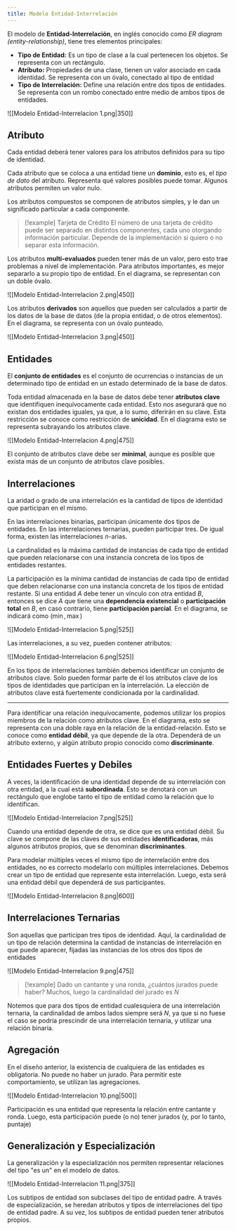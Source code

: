 ```yaml
---
title: Modelo Entidad-Interrelación
---
```


El modelo de **Entidad-Interrelación**, en inglés conocido como *ER diagram (entity-relationship)*, tiene tres elementos principales:

- **Tipo de Entidad:** Es un tipo de clase a la cual pertenecen los objetos. Se representa con un rectángulo.
- **Atributo:** Propiedades de una clase, tienen un valor asociado en cada identidad. Se representa con un óvalo, conectado al tipo de entidad
- **Tipo de Interrelación:** Define una relación entre dos tipos de entidades. Se representa con un rombo conectado entre medio de ambos tipos de entidades.

![[Modelo Entidad-Interrelacion 1.png|350]]

## Atributo

Cada entidad deberá tener valores para los atributos definidos para su tipo de identidad.

Cada atributo que se coloca a una entidad tiene un **dominio**, esto es, el *tipo de dato* del atributo. Representa qué valores posibles puede tomar. Algunos atributos permiten un valor nulo.

Los atributos compuestos se componen de atributos simples, y le dan un significado particular a cada componente.

> [!example] Tarjeta de Crédito
> El número de una tarjeta de crédito puede ser separado en distintos componentes, cada uno otorgando información particular. Depende de la implementación si quiero o no separar esta información.

Los atributos **multi-evaluados** pueden tener más de un valor, pero esto trae problemas a nivel de implementación. Para atributos importantes, es mejor separarlo a su propio tipo de entidad. En el diagrama, se representan con un doble óvalo.

![[Modelo Entidad-Interrelacion 2.png|450]]

Los atributos **derivados** son aquellos que pueden ser calculados a partir de los datos de la base de datos (de la propia entidad, o de otros elementos). En el diagrama, se representa con un óvalo punteado.

![[Modelo Entidad-Interrelacion 3.png|450]]

## Entidades

El **conjunto de entidades** es el conjunto de ocurrencias o instancias de un determinado tipo de entidad en un estado determinado de la base de datos.

Toda entidad almacenada en la base de datos debe tener **atributos clave** que identifiquen inequívocamente cada entidad. Esto nos asegurará que no existan dos entidades iguales, ya que, a lo sumo, diferirán en su clave. Esta restricción se conoce como restricción de **unicidad**. En el diagrama esto se representa subrayando los atributos clave.

![[Modelo Entidad-Interrelacion 4.png|475]]

El conjunto de atributos clave debe ser **minimal**, aunque es posible que exista más de un conjunto de atributos clave posibles.

## Interrelaciones

La aridad o grado de una interrelación es la cantidad de tipos de identidad que participan en el mismo.

En las interrelaciones binarias, participan únicamente dos tipos de entidades. En las interrelaciones ternarias, pueden participar tres. De igual forma, existen las interrelaciones $n$-arias.

La cardinalidad es la máxima cantidad de instancias de cada tipo de entidad que pueden relacionarse con una instancia concreta de los tipos de entidades restantes.

La participación es la mínima cantidad de instancias de cada tipo de entidad que deben relacionarse con una instancia concreta de los tipos de entidad restante. Si una entidad $A$ debe tener un vínculo con otra entidad $B$, entonces se dice $A$ que tiene una **dependencia existencial** o **participación total** en $B$, en caso contrario, tiene **participación parcial**. En el diagrama, se indicará como $(\min, \max)$

![[Modelo Entidad-Interrelacion 5.png|525]]

Las interrelaciones, a su vez, pueden contener atributos:

![[Modelo Entidad-Interrelacion 6.png|525]]

En los tipos de interrelaciones también debemos identificar un conjunto de atributos clave. Solo pueden formar parte de él los atributos clave de los tipos de identidades que participan en la interrelación. La elección de atributos clave está fuertemente condicionada por la cardinalidad.

---

Para identificar una relación inequívocamente, podemos utilizar los propios miembros de la relación como atributos clave. En el diagrama, esto se representa con una doble raya en la relación de la entidad-relación. Esto se conoce como **entidad débil**, ya que depende de la otra. Dependerá de un atributo externo, y algún atributo propio conocido como **discriminante**.

## Entidades Fuertes y Debiles

A veces, la identificación de una identidad depende de su interrelación con otra entidad, a la cual está **subordinada**. Esto se denotará con un rectángulo que englobe tanto el tipo de entidad como la relación que lo identifican.

![[Modelo Entidad-Interrelacion 7.png|525]]

Cuando una entidad depende de otra, se dice que es una entidad débil. Su clave se compone de las claves de sus entidades **identificadoras**, más algunos atributos propios, que se denominan **discriminantes**.

Para modelar múltiples veces el mismo tipo de interrelación entre dos entidades, no es correcto modelarlo con múltiples interrelaciones. Debemos crear un tipo de entidad que represente esta interrelación. Luego, esta será una entidad débil que dependerá de sus participantes.

![[Modelo Entidad-Interrelacion 8.png|600]]

## Interrelaciones Ternarias

Son aquellas que participan tres tipos de identidad. Aquí, la cardinalidad de un tipo de relación determina la cantidad de instancias de interrelación en que puede aparecer, fijadas las instancias de los otros dos tipos de entidades

![[Modelo Entidad-Interrelacion 9.png|475]]

> [!example]
> Dado un cantante y una ronda, ¿cuántos jurados puede haber? Muchos, luego la cardinalidad del jurado es $N$

Notemos que para dos tipos de entidad cualesquiera de una interrelación ternaria, la cardinalidad de ambos lados siempre será $N$, ya que si no fuese el caso se podría prescindir de una interrelación ternaria, y utilizar una relación binaria.

## Agregación

En el diseño anterior, la existencia de cualquiera de las entidades es obligatoria. No puede no haber un jurado. Para permitir este comportamiento, se utilizan las agregaciones.

![[Modelo Entidad-Interrelacion 10.png|500]]

Participación es una entidad que representa la relación entre cantante y ronda. Luego, esta participación puede (o no) tener jurados (y, por lo tanto, puntaje)

## Generalización y Especialización

La generalización y la especialización nos permiten representar relaciones del tipo "es un" en el modelo de datos.

![[Modelo Entidad-Interrelacion 11.png|375]]

Los subtipos de entidad son subclases del tipo de entidad padre. A través de especialización, se heredan atributos y tipos de interrelaciones del tipo de entidad padre. A su vez, los subtipos de entidad pueden tener atributos propios.
